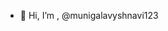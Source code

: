 - 👋 Hi, I’m , @munigalavyshnavi123

<!---
munigalavyshnavi123/munigalavyshnavi123 is a ✨ special ✨ repository because its `README.md` (this file) appears on your GitHub profile.
You can click the Preview link to take a look at your changes.
--->
